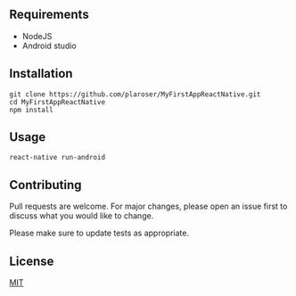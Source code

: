 ## Requirements
* NodeJS
* Android studio

## Installation

```
git clone https://github.com/plaroser/MyFirstAppReactNative.git
cd MyFirstAppReactNative
npm install
```

## Usage

```
react-native run-android
```

## Contributing
Pull requests are welcome. For major changes, please open an issue first to discuss what you would like to change.

Please make sure to update tests as appropriate.

## License
[MIT](https://choosealicense.com/licenses/mit/)
